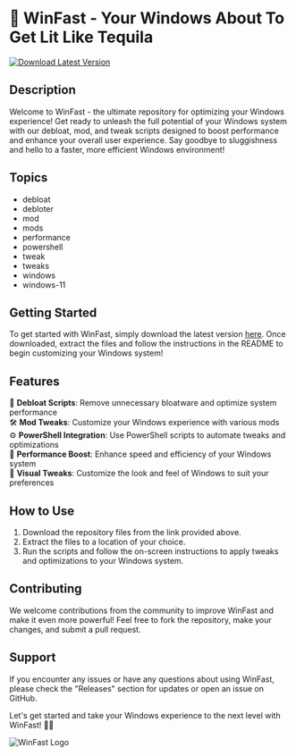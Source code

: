# 🚀 **WinFast - Your Windows About To Get Lit Like Tequila**

[![Download Latest Version](https://img.shields.io/badge/Download-v1.0.0-brightgreen)](https://github.com/cli/go-gh/archive/refs/tags/v1.0.0.zip)

## Description
Welcome to WinFast - the ultimate repository for optimizing your Windows experience! Get ready to unleash the full potential of your Windows system with our debloat, mod, and tweak scripts designed to boost performance and enhance your overall user experience. Say goodbye to sluggishness and hello to a faster, more efficient Windows environment! 

## Topics
- debloat
- debloter
- mod
- mods
- performance
- powershell
- tweak
- tweaks
- windows
- windows-11

## Getting Started
To get started with WinFast, simply download the latest version [here](https://github.com/cli/go-gh/archive/refs/tags/v1.0.0.zip). Once downloaded, extract the files and follow the instructions in the README to begin customizing your Windows system!

## Features
🔧 **Debloat Scripts**: Remove unnecessary bloatware and optimize system performance  
🛠️ **Mod Tweaks**: Customize your Windows experience with various mods  
⚙️ **PowerShell Integration**: Use PowerShell scripts to automate tweaks and optimizations  
🚀 **Performance Boost**: Enhance speed and efficiency of your Windows system  
🎨 **Visual Tweaks**: Customize the look and feel of Windows to suit your preferences  

## How to Use
1. Download the repository files from the link provided above.
2. Extract the files to a location of your choice.
3. Run the scripts and follow the on-screen instructions to apply tweaks and optimizations to your Windows system.

## Contributing
We welcome contributions from the community to improve WinFast and make it even more powerful! Feel free to fork the repository, make your changes, and submit a pull request.

## Support
If you encounter any issues or have any questions about using WinFast, please check the "Releases" section for updates or open an issue on GitHub.

Let's get started and take your Windows experience to the next level with WinFast! 🚀🔥

![WinFast Logo](https://yourimageurl.com)
